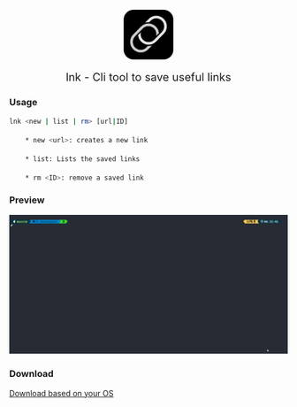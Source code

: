<p align='center'>
    <!-- <img src="https://raw.githubusercontent.com/wassimbj/chatr/master/chatr.png" width='200px' align='center' style='display:block'/> -->
    <img src="/static/logo.png" width='90px' align='center' style='display:block'/>
</p>
<p align='center' style='text-align:center;font-size:20px;'>lnk - Cli tool to save useful links</p>

### Usage

```bash
lnk <new | list | rm> [url|ID]

	* new <url>: creates a new link

	* list: Lists the saved links

	* rm <ID>: remove a saved link

```

### Preview

![Preview](/static/lnk-usage.gif)

### Download

[Download based on your OS](https://github.com/wassimbj/lnk/releases)
